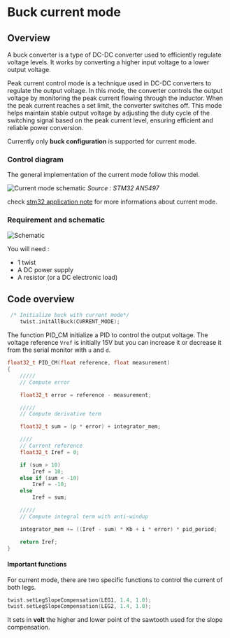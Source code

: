 # Buck current mode

## Overview

A buck converter is a type of DC-DC converter used to efficiently regulate voltage levels. It works by converting a higher input voltage to a lower output voltage.

Peak current control mode is a technique used in DC-DC converters to regulate the output voltage. In this mode, the converter controls the output voltage by monitoring the peak current flowing through the inductor. When the peak current reaches a set limit, the converter switches off. This mode helps maintain stable output voltage by adjusting the duty cycle of the switching signal based on the peak current level, ensuring efficient and reliable power conversion.

Currently only **buck configuration** is supported for current mode.

### Control diagram

The general implementation of the current mode follow this model.

![Current mode schematic](Image/CM_schematic.png)
_Source : STM32 AN5497_

check [stm32 application note](https://www.st.com/resource/en/application_note/an5497-buck-current-mode-with-the-bg474edpow1-discovery-kit-stmicroelectronics.pdf) for more informations about current mode.


### Requirement and schematic

![Schematic](Image/buck_m.png)

You will need :

- 1 twist
- A DC power supply
- A resistor (or a DC electronic load)

## Code overview

```cpp
 /* Initialize buck with current mode*/
    twist.initAllBuck(CURRENT_MODE);
```

The function PID_CM initialize a PID to control the output voltage. The voltage reference `Vref` is initially 15V but you can increase it or decrease it from the serial monitor with `u` and `d`.

```cpp
float32_t PID_CM(float reference, float measurement)
{
    /////
    // Compute error

    float32_t error = reference - measurement;

    /////
    // Compute derivative term

    float32_t sum = (p * error) + integrator_mem;

    ////
    // Current reference
    float32_t Iref = 0;

    if (sum > 10)
        Iref = 10;
    else if (sum < -10)
        Iref = -10;
    else
        Iref = sum;

    /////
    // Compute integral term with anti-windup

    integrator_mem += ((Iref - sum) * Kb + i * error) * pid_period;

    return Iref;
}
```


#### Important functions

For current mode, there are two specific functions to control the current of both legs.

```cpp
twist.setLegSlopeCompensation(LEG1, 1.4, 1.0);
twist.setLegSlopeCompensation(LEG2, 1.4, 1.0);
```

It sets in **volt** the higher and lower point of the sawtooth used for the slope compensation.
